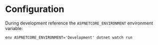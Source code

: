 # Configuration

During development reference the `ASPNETCORE_ENVIRONMENT` environment variable:

    env ASPNETCORE_ENVIRONMENT='Development' dotnet watch run
